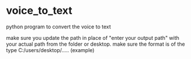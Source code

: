# voice_to_text
python program to convert the voice to text

make sure you update the path in place of "enter your output path" with your actual path from the folder or desktop.
make sure the format is of the type C:/users/desktop/..... (example)